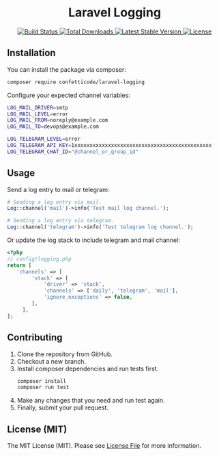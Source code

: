 <h1 style="text-align: center;">Laravel Logging</h1>

<p style="text-align: center;">
    <a href="https://github.com/confetticode/laravel-logging/actions">
        <img src="https://github.com/confetticode/laravel-logging/workflows/tests/badge.svg" alt="Build Status">
    </a>
    <a href="https://packagist.org/packages/confetticode/laravel-logging">
        <img src="https://img.shields.io/packagist/dt/confetticode/laravel-logging" alt="Total Downloads">
    </a>
    <a href="https://packagist.org/packages/confetticode/laravel-logging">
        <img src="https://img.shields.io/packagist/v/confetticode/laravel-logging" alt="Latest Stable Version">
    </a>
    <a href="https://packagist.org/packages/confetticode/laravel-logging">
        <img src="https://img.shields.io/github/license/confetticode/laravel-logging" alt="License">
    </a>
</p>

## Installation

You can install the package via composer:

```bash
composer require confetticode/laravel-logging
```

Configure your expected channel variables:

```bash
LOG_MAIL_DRIVER=smtp
LOG_MAIL_LEVEL=error
LOG_MAIL_FROM=noreply@example.com
LOG_MAIL_TO=devops@example.com

LOG_TELEGRAM_LEVEL=error
LOG_TELEGRAM_API_KEY=1xxxxxxxxxxxxxxxxxxxxxxxxxxxxxxxxxxxxxxxxxxxxx
LOG_TELEGRAM_CHAT_ID="@channel_or_group_id"
```

## Usage

Send a log entry to mail or telegram: 

```php
# Sending a log entry via mail.
Log::channel('mail')->info('Test mail log channel.');

# Sending a log entry via telegram.
Log::channel('telegram')->info('Test telegram log channel.');
```

Or update the log stack to include telegram and mail channel:

```php
<?php
// config/logging.php
return [
   'channels' => [
        'stack' => [
            'driver' => 'stack',
            'channels' => ['daily', 'telegram', 'mail'],
            'ignore_exceptions' => false,
        ],
     ],
];
```

<div id="contributing"></div>

## Contributing

1. Clone the repository from GitHub.
2. Checkout a new branch.
3. Install composer dependencies and run tests first.
    ```bash
    composer install
    composer run test
    ```
4. Make any changes that you need and run test again.
5. Finally, submit your pull request.

<div id="license"></div>

## License (MIT)

The MIT License (MIT). Please see [License File](./LICENSE.md) for more information.
